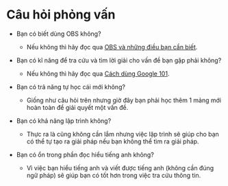 # Câu hỏi phỏng vấn
* Bạn có biết dùng OBS không?
    * Nếu không thì hãy đọc qua [OBS và những điều bạn cần biết](./OBS/obscoban.md).

* Bạn có kĩ năng để tra cứu và tìm lời giải cho vấn đề bạn gặp phải không?
    * Nếu không thì hãy đọc qua [Cách dùng Google 101](./Google/google.md).

* Bạn có trả năng tự học cái mới không?
    * Giống như câu hỏi trên nhưng giờ đây bạn phải học thêm 1 mảng mới hoàn toàn để giải quyết một vấn đề.

* Bạn có khả năng lập trình không?
    * Thực ra là cũng không cần lắm nhưng việc lập trình sẽ giúp cho bạn có thể tự tạo ra giải pháp nếu bạn không thể tìm ra giải pháp.

* Bạn có ổn trong phần đọc hiểu tiếng anh không?
    * Vì việc bạn hiểu tiếng anh và viết được tiếng anh (không cần đúng ngữ pháp) sẽ giúp bạn có tốt hơn trong việc tra cứu thông tin.

